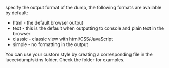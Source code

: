 specify the output format of the dump, the following formats are available by default:

- html - the default browser output
- text - this is the default when outputting to console and plain text in the browser
- classic - classic view with html/CSS/JavaScript
- simple - no formatting in the output

You can use your custom style by creating a corresponding file in the lucee/dump/skins folder. Check the folder for examples.
